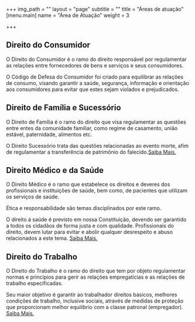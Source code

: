 +++
img_path = ""
layout = "page"
subtitle = ""
title = "Áreas de atuação"
[menu.main]
name = "Área de Atuação"
weight = 3

+++

## **Direito do Consumidor**

O Direito do Consumidor é o ramo do direito responsável por regulamentar as relações entre fornecedores de bens e serviços e seus consumidores.

O Código de Defesa do Consumidor foi criado para equilibrar as relações de consumo, visando garantir a saúde, segurança, informação e orientação aos consumidores para evitar que estes sejam violados e prejudicados.


## **Direito de Família e Sucessório**

O Direito de Família é o ramo do direito que visa regulamentar as questões entre entes da comunidade familiar, como regime de casamento, união estável, paternidade, alimentos etc.

O Direito Sucessório trata das questões relacionadas ao evento morte, afim de regulamentar a transferência de patrimônio do falecido.<a href="/direitofamilia" rel="direitofamilia">Saiba Mais.</a>


## **Direito Médico e da Saúde**

O Direito Médico é o ramo que estabelece os direitos e deveres dos profissionais e instituições de saúde, bem como, de pacientes que utilizam os serviços de saúde.

Ética e responsabilidade são temas disciplinados por este ramo.

O direito à saúde é previsto em nossa Constituição, devendo ser garantido a todos os cidadãos de forma justa e com qualidade. Profissionais do direito, devem lutar para evitar e abolir qualquer desrespeito e abuso relacionados a este tema. <a href="/direitomedico" rel="direitomedico">Saiba Mais.</a>


## **Direito do Trabalho**

O Direito do Trabalho é o ramo do direito que tem por objeto regulamentar normas e princípios para gerir as relações empregatícias e as relações de trabalho especificadas.

Seu maior objetivo é garantir ao trabalhador direitos básicos, melhores condições de trabalho, inclusive sociais, através de medidas de proteção que proporcionam melhor equilíbrio com a classe patronal (empregador). <a href="/direitotrabalho" rel="direitotrabalho">Saiba Mais.</a> 